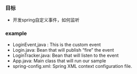 ### 目标

 - 开发spring自定义事件，如何监听
 
### example

 - LoginEvent,java : This is the custom event 
 - Login.java: Bean that will publish “fire” the event
 - LoginTracker.java: Bean that will listen to the event
 - App.java: Main class that will run our sample
 - spring-config.xml: Spring XML context configuration file.
 
 